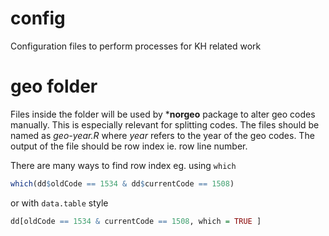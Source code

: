 # config
Configuration files to perform processes for KH related work

# geo folder
Files inside the folder will be used by ***norgeo** package to alter geo codes
manually. This is especially relevant for splitting codes. The files should be
named as *geo-year.R* where *year* refers to the year of the geo codes. The
output of the file should be row index ie. row line number.

There are many ways to find row index eg. using `which`

```r
which(dd$oldCode == 1534 & dd$currentCode == 1508)
```

or with `data.table` style

```r
dd[oldCode == 1534 & currentCode == 1508, which = TRUE ]
```


